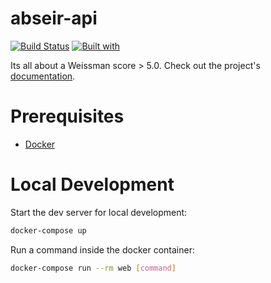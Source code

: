 # abseir-api

[![Build Status](https://travis-ci.org/TheAfroOfDoom/abseir-api.svg?branch=master)](https://travis-ci.org/TheAfroOfDoom/abseir-api)
[![Built with](https://img.shields.io/badge/Built_with-Cookiecutter_Django_Rest-F7B633.svg)](https://github.com/agconti/cookiecutter-django-rest)

Its all about a Weissman score > 5.0. Check out the project's [documentation](http://TheAfroOfDoom.github.io/abseir-api/).

# Prerequisites

- [Docker](https://docs.docker.com/docker-for-mac/install/)

# Local Development

Start the dev server for local development:
```bash
docker-compose up
```

Run a command inside the docker container:

```bash
docker-compose run --rm web [command]
```
